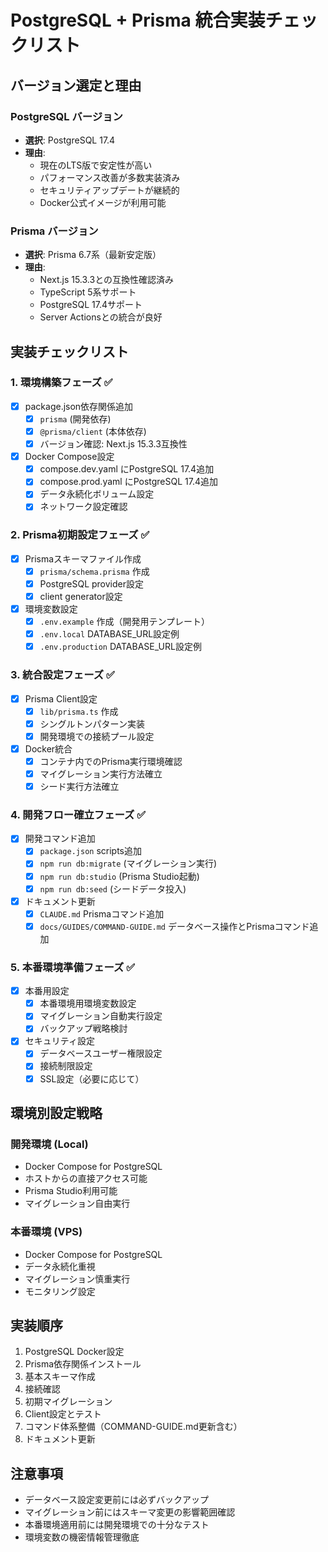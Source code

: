 # PostgreSQL + Prisma 統合実装チェックリスト

## バージョン選定と理由

### PostgreSQL バージョン
- **選択**: PostgreSQL 17.4
- **理由**: 
  - 現在のLTS版で安定性が高い
  - パフォーマンス改善が多数実装済み
  - セキュリティアップデートが継続的
  - Docker公式イメージが利用可能

### Prisma バージョン
- **選択**: Prisma 6.7系（最新安定版）
- **理由**:
  - Next.js 15.3.3との互換性確認済み
  - TypeScript 5系サポート
  - PostgreSQL 17.4サポート
  - Server Actionsとの統合が良好

## 実装チェックリスト

### 1. 環境構築フェーズ ✅
- [x] package.json依存関係追加
  - [x] `prisma` (開発依存)
  - [x] `@prisma/client` (本体依存)
  - [x] バージョン確認: Next.js 15.3.3互換性
- [x] Docker Compose設定
  - [x] compose.dev.yaml にPostgreSQL 17.4追加
  - [x] compose.prod.yaml にPostgreSQL 17.4追加
  - [x] データ永続化ボリューム設定
  - [x] ネットワーク設定確認

### 2. Prisma初期設定フェーズ ✅
- [x] Prismaスキーマファイル作成
  - [x] `prisma/schema.prisma` 作成
  - [x] PostgreSQL provider設定
  - [x] client generator設定
- [x] 環境変数設定
  - [x] `.env.example` 作成（開発用テンプレート）
  - [x] `.env.local` DATABASE_URL設定例
  - [x] `.env.production` DATABASE_URL設定例

### 3. 統合設定フェーズ ✅
- [x] Prisma Client設定
  - [x] `lib/prisma.ts` 作成
  - [x] シングルトンパターン実装
  - [x] 開発環境での接続プール設定
- [x] Docker統合
  - [x] コンテナ内でのPrisma実行環境確認
  - [x] マイグレーション実行方法確立
  - [x] シード実行方法確立

### 4. 開発フロー確立フェーズ ✅
- [x] 開発コマンド追加
  - [x] `package.json` scripts追加
  - [x] `npm run db:migrate` (マイグレーション実行)
  - [x] `npm run db:studio` (Prisma Studio起動)
  - [x] `npm run db:seed` (シードデータ投入)
- [x] ドキュメント更新
  - [x] `CLAUDE.md` Prismaコマンド追加
  - [x] `docs/GUIDES/COMMAND-GUIDE.md` データベース操作とPrismaコマンド追加

### 5. 本番環境準備フェーズ ✅
- [x] 本番用設定
  - [x] 本番環境用環境変数設定
  - [x] マイグレーション自動実行設定
  - [x] バックアップ戦略検討
- [x] セキュリティ設定
  - [x] データベースユーザー権限設定
  - [x] 接続制限設定
  - [x] SSL設定（必要に応じて）

## 環境別設定戦略

### 開発環境 (Local)
- Docker Compose for PostgreSQL
- ホストからの直接アクセス可能
- Prisma Studio利用可能
- マイグレーション自由実行

### 本番環境 (VPS)
- Docker Compose for PostgreSQL
- データ永続化重視
- マイグレーション慎重実行
- モニタリング設定

## 実装順序
1. PostgreSQL Docker設定
2. Prisma依存関係インストール
3. 基本スキーマ作成
4. 接続確認
5. 初期マイグレーション
6. Client設定とテスト
7. コマンド体系整備（COMMAND-GUIDE.md更新含む）
8. ドキュメント更新

## 注意事項
- データベース設定変更前には必ずバックアップ
- マイグレーション前にはスキーマ変更の影響範囲確認
- 本番環境適用前には開発環境での十分なテスト
- 環境変数の機密情報管理徹底